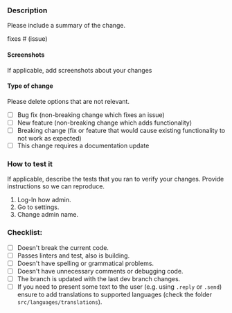 ### Description

Please include a summary of the change.

fixes # (issue)

#### Screenshots

If applicable, add screenshots about your changes

#### Type of change

Please delete options that are not relevant.

- [ ] Bug fix (non-breaking change which fixes an issue)
- [ ] New feature (non-breaking change which adds functionality)
- [ ] Breaking change (fix or feature that would cause existing functionality to not work as expected)
- [ ] This change requires a documentation update

### How to test it

If applicable, describe the tests that you ran to verify your changes. Provide instructions so we can reproduce.

1. Log-In how admin.
2. Go to settings.
3. Change admin name.

### Checklist:

- [ ] Doesn't break the current code.
- [ ] Passes linters and test, also is building.
- [ ] Doesn't have spelling or grammatical problems.
- [ ] Doesn't have unnecessary comments or debugging code.
- [ ] The branch is updated with the last dev branch changes.
- [ ] If you need to present some text to the user (e.g. using `.reply` or `.send`) ensure to add translations to supported languages (check the folder `src/languages/translations`).
